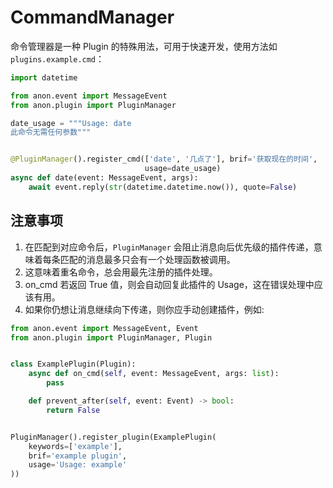 # CommandManager

命令管理器是一种 Plugin 的特殊用法，可用于快速开发，使用方法如 `plugins.example.cmd`：

```python
import datetime

from anon.event import MessageEvent
from anon.plugin import PluginManager

date_usage = """Usage: date
此命令无需任何参数"""


@PluginManager().register_cmd(['date', '几点了'], brif='获取现在的时间',
                              usage=date_usage)
async def date(event: MessageEvent, args):
    await event.reply(str(datetime.datetime.now()), quote=False)

```

## 注意事项

1. 在匹配到对应命令后，`PluginManager` 会阻止消息向后优先级的插件传递，意味着每条匹配的消息最多只会有一个处理函数被调用。
2. 这意味着重名命令，总会用最先注册的插件处理。
3. on_cmd 若返回 True 值，则会自动回复此插件的 Usage，这在错误处理中应该有用。
4. 如果你仍想让消息继续向下传递，则你应手动创建插件，例如:

```python
from anon.event import MessageEvent, Event
from anon.plugin import PluginManager, Plugin


class ExamplePlugin(Plugin):
    async def on_cmd(self, event: MessageEvent, args: list):
        pass

    def prevent_after(self, event: Event) -> bool:
        return False


PluginManager().register_plugin(ExamplePlugin(
    keywords=['example'],
    brif='example plugin',
    usage='Usage: example'
))
```